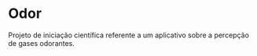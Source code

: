 # Odor
Projeto de iniciação científica referente a um aplicativo sobre a percepção de gases odorantes.
